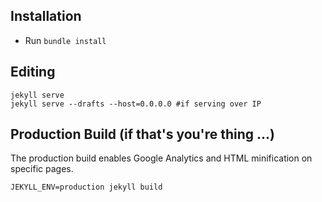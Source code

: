 ## Installation

* Run `bundle install`

## Editing
	jekyll serve
	jekyll serve --drafts --host=0.0.0.0 #if serving over IP
  
## Production Build (if that's you're thing ...)

The production build enables Google Analytics and HTML minification on specific pages.

	JEKYLL_ENV=production jekyll build
